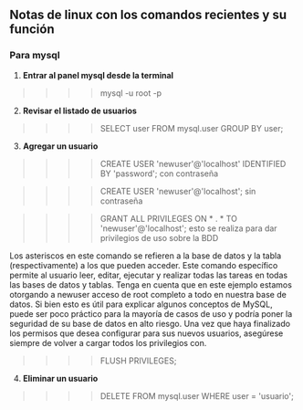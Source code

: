 ## Notas de linux con los comandos recientes y su función

### Para mysql

1. **Entrar al panel mysql desde la terminal**


>>>>mysql -u root -p


2. **Revisar el listado de usuarios** 
>>>>SELECT user FROM mysql.user GROUP BY user;


3. **Agregar un usuario** 

>>>>CREATE USER 'newuser'@'localhost' IDENTIFIED BY 'password'; con contraseña

>>>>CREATE USER 'newuser'@'localhost'; sin contraseña

>>>>GRANT ALL PRIVILEGES ON * . * TO 'newuser'@'localhost'; esto se realiza para dar privilegios de uso sobre la BDD

Los asteriscos en este comando se refieren a la base de datos y la tabla (respectivamente) a los que pueden acceder.
Este comando específico permite al usuario leer, editar, ejecutar y realizar todas las tareas en todas las bases de datos y tablas.
Tenga en cuenta que en este ejemplo estamos otorgando a newuser acceso de root completo a todo en nuestra base de datos.
Si bien esto es útil para explicar algunos conceptos de MySQL, puede ser poco práctico para la mayoría de casos de uso y podría poner la seguridad de su base de datos en alto riesgo.
Una vez que haya finalizado los permisos que desea configurar para sus nuevos usuarios, asegúrese siempre de volver a cargar todos los privilegios con.

>>>>FLUSH PRIVILEGES;

4. **Eliminar un usuario**

>>>>DELETE FROM mysql.user WHERE user = 'usuario';

